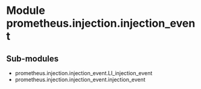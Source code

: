 Module prometheus.injection.injection_event
===========================================

Sub-modules
-----------
* prometheus.injection.injection_event.LI_injection_event
* prometheus.injection.injection_event.injection_event